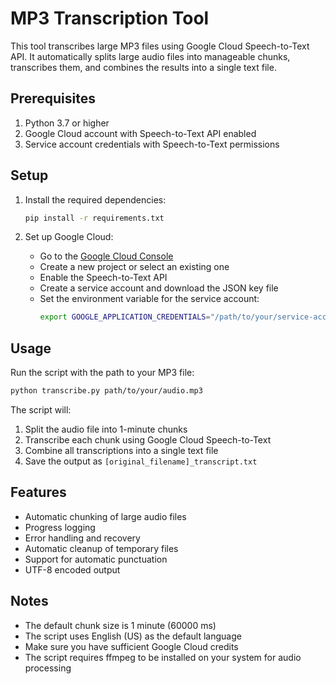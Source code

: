 # MP3 Transcription Tool

This tool transcribes large MP3 files using Google Cloud Speech-to-Text API. It automatically splits large audio files into manageable chunks, transcribes them, and combines the results into a single text file.

## Prerequisites

1. Python 3.7 or higher
2. Google Cloud account with Speech-to-Text API enabled
3. Service account credentials with Speech-to-Text permissions

## Setup

1. Install the required dependencies:
   ```bash
   pip install -r requirements.txt
   ```

2. Set up Google Cloud:
   - Go to the [Google Cloud Console](https://console.cloud.google.com)
   - Create a new project or select an existing one
   - Enable the Speech-to-Text API
   - Create a service account and download the JSON key file
   - Set the environment variable for the service account:
     ```bash
     export GOOGLE_APPLICATION_CREDENTIALS="/path/to/your/service-account-key.json"
     ```

## Usage

Run the script with the path to your MP3 file:

```bash
python transcribe.py path/to/your/audio.mp3
```

The script will:
1. Split the audio file into 1-minute chunks
2. Transcribe each chunk using Google Cloud Speech-to-Text
3. Combine all transcriptions into a single text file
4. Save the output as `[original_filename]_transcript.txt`

## Features

- Automatic chunking of large audio files
- Progress logging
- Error handling and recovery
- Automatic cleanup of temporary files
- Support for automatic punctuation
- UTF-8 encoded output

## Notes

- The default chunk size is 1 minute (60000 ms)
- The script uses English (US) as the default language
- Make sure you have sufficient Google Cloud credits
- The script requires ffmpeg to be installed on your system for audio processing 